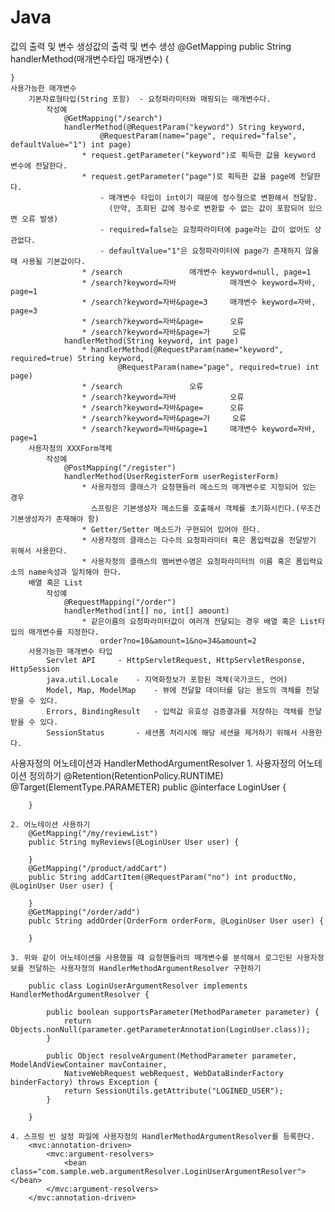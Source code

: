 # Java
값의 출력 및 변수 생성값의 출력 및 변수 생성
	@GetMapping
	public String handlerMethod(매개변수타입 매개변수) {
	
	}
	사용가능한 매개변수
		기본자료형타입(String 포함)	- 요청파라미터와 매핑되는 매개변수다.
			작성예
				@GetMapping("/search")
				handlerMethod(@RequestParam("keyword") String keyword, 
						@RequestParam(name="page", required="false", defaultValue="1") int page)
					* request.getParameter("keyword")로 획득한 값을 keyword 변수에 전달한다.
					* request.getParameter("page")로 획득한 값을 page에 전달한다.
						- 매개변수 타입이 int이기 때문에 정수형으로 변환해서 전달함.
						  (만약, 조회된 값에 정수로 변환할 수 없는 값이 포함되어 있으면 오류 발생)
						- required=false는 요청파라미터에 page라는 값이 없어도 상관없다.
						- defaultValue="1"은 요청파라미터에 page가 존재하지 않을 때 사용될 기본값이다.
					* /search				매개변수 keyword=null, page=1
					* /search?keyword=자바			매개변수 keyword=자바, page=1
					* /search?keyword=자바&page=3		매개변수 keyword=자바, page=3
					* /search?keyword=자바&page=		오류
					* /search?keyword=자바&page=가		오류
				handlerMethod(String keyword, int page)
					* handlerMethod(@RequestParam(name="keyword", required=true) String keyword,
							@RequestParam(name="page", required=true) int page)
					* /search				오류
					* /search?keyword=자바			오류
					* /search?keyword=자바&page=		오류	
					* /search?keyword=자바&page=가		오류
					* /search?keyword=자바&page=1		매개변수 keyword=자바, page=1
		사용자정의 XXXForm객체
			작성예
				@PostMapping("/register")
				handlerMethod(UserRegisterForm userRegisterForm)
					* 사용자정의 클래스가 요청핸들러 메소드의 매개변수로 지정되어 있는 경우
					  스프링은 기본생성자 메소드를 호출해서 객체를 초기화시킨다.(무조건 기본생성자가 존재해야 함)
					* Getter/Setter 메소드가 구현되어 있어야 한다.
					* 사용자정의 클래스는 다수의 요청파라미터 혹은 폼입력값을 전달받기 위해서 사용한다.
					* 사용자정의 클래스의 멤버변수명은 요청파라미터의 이름 혹은 폼입력요소의 name속성과 일치해야 한다.
		배열 혹은 List
			작성예
				@RequestMapping("/order")
				handlerMethod(int[] no, int[] amount)
					* 같은이름의 요청파라미터값이 여러개 전달되는 경우 배열 혹은 List타입의 매개변수를 지정한다.
						order?no=10&amount=1&no=34&amount=2
		사용가능한 매개변수 타입
			Servlet API		- HttpServletRequest, HttpServletResponse, HttpSession
			java.util.Locale	- 지역화정보가 포함된 객체(국가코드, 언어)
			Model, Map, ModelMap	- 뷰에 전달할 데이터를 담는 용도의 객체를 전달받을 수 있다.
			Errors, BindingResult	- 입력값 유효성 검증결과를 저장하는 객체를 전달받을 수 있다.
			SessionStatus		- 세션폼 처리시에 해당 세션을 제거하기 위해서 사용한다.
			
					
				
	
사용자정의 어노테이션과 HandlerMethodArgumentResolver
	1. 사용자정의 어노테이션 정의하기
		@Retention(RetentionPolicy.RUNTIME)
		@Target(ElementType.PARAMETER)
		public @interface LoginUser {

		}

	2. 어노테이션 사용하기
		@GetMapping("/my/reviewList")
		public String myReviews(@LoginUser User user) {

		}		
		@GetMapping("/product/addCart")
		public String addCartItem(@RequestParam("no") int productNo, @LoginUser User user) {

		}
		@GetMapping("/order/add")
		publc String addOrder(OrderForm orderForm, @LoginUser User user) {

		}

	3. 위와 같이 어노테이션을 사용했을 때 요청핸들러의 매개변수를 분석해서 로그인된 사용자정보를 전달하는 사용자정의 HandlerMethodArgumentResolver 구현하기

		public class LoginUserArgumentResolver implements HandlerMethodArgumentResolver {

			public boolean supportsParameter(MethodParameter parameter) {
				return Objects.nonNull(parameter.getParameterAnnotation(LoginUser.class));
			}
	
			public Object resolveArgument(MethodParameter parameter, ModelAndViewContainer mavContainer,
				NativeWebRequest webRequest, WebDataBinderFactory binderFactory) throws Exception {
				return SessionUtils.getAttribute("LOGINED_USER");
			}

		}

	4. 스프링 빈 설정 파일에 사용자정의 HandlerMethodArgumentResolver를 등록한다.
		<mvc:annotation-driven>
			<mvc:argument-resolvers>
				<bean class="com.sample.web.argumentResolver.LoginUserArgumentResolver"></bean>
			</mvc:argument-resolvers>
		</mvc:annotation-driven>

